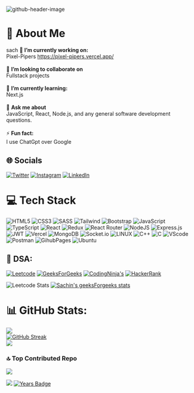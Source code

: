 ![github-header-image](https://github.com/s4chin-verma/s4chin-verma/assets/101526717/71d3e831-2128-467e-a574-a869a988f2d4)

# 💫 About Me

sach
🔭 **I’m currently working on:**
<br>
Pixel-Pipers https://pixel-pipers.vercel.app/<br><br>👯 **I’m looking to collaborate on** <br>Fullstack projects<br><br>🌱 **I’m currently learning:** <br>Next.js<br><br>💬 **Ask me about** <br>JavaScript, React, Node.js, and any general software development questions.<br><br>⚡ **Fun fact:** <br>I use ChatGpt over Google

## 🌐 Socials

[![Twitter](https://img.shields.io/badge/Twitter-%231DA1F2.svg?logo=Twitter&logoColor=white)](https://twitter.com/s4chin_verma) [![Instagram](https://img.shields.io/badge/Instagram-%23E4405F.svg?logo=Instagram&logoColor=white)](https://www.instagram.com/s4chin_verma/)
[![LinkedIn](https://img.shields.io/badge/LinkedIn-%230077B5.svg?logo=linkedin&logoColor=white)](https://linkedin.com/in/s4chin-verma)

# 💻 Tech Stack

![HTML5](https://img.shields.io/badge/html5-%23E34F26.svg?style=for-the-badge&logo=html5&logoColor=white)
![CSS3](https://img.shields.io/badge/css3-%231572B6.svg?style=for-the-badge&logo=css3&logoColor=white)
![SASS](https://img.shields.io/badge/Sass-CC6699?style=for-the-badge&logo=sass&logoColor=white)
![Tailwind](https://img.shields.io/badge/Tailwind_CSS-38B2AC?style=for-the-badge&logo=tailwind-css&logoColor=white)
![Bootstrap](https://img.shields.io/badge/Bootstrap-563D7C?style=for-the-badge&logo=bootstrap&logoColor=white)
![JavaScript](https://img.shields.io/badge/javascript-%23323330.svg?style=for-the-badge&logo=javascript&logoColor=%23F7DF1E)
![TypeScript](https://img.shields.io/badge/TypeScript-007ACC?style=for-the-badge&logo=typescript&logoColor=white)
![React](https://img.shields.io/badge/react-%2320232a.svg?style=for-the-badge&logo=react&logoColor=%2361DAFB)
![Redux](https://img.shields.io/badge/Redux-593D88?style=for-the-badge&logo=redux&logoColor=white)
![React Router](https://img.shields.io/badge/React_Router-CA4245?style=for-the-badge&logo=react-router&logoColor=white)
![NodeJS](https://img.shields.io/badge/node.js-6DA55F?style=for-the-badge&logo=node.js&logoColor=white)
![Express.js](https://img.shields.io/badge/express.js-%23404d59.svg?style=for-the-badge&logo=express&logoColor=%2361DAFB)
![JWT](https://img.shields.io/badge/JWT-black?style=for-the-badge&logo=JSON%20web%20tokens)
![Vercel](https://img.shields.io/badge/vercel-%23000000.svg?style=for-the-badge&logo=vercel&logoColor=white)
![MongoDB](https://img.shields.io/badge/MongoDB-%234ea94b.svg?style=for-the-badge&logo=mongodb&logoColor=white)
![Socket.io](https://img.shields.io/badge/Socket.io-black?style=for-the-badge&logo=socket.io&badgeColor=010101)
![LINUX](https://img.shields.io/badge/Linux-FCC624?style=for-the-badge&logo=linux&logoColor=black)
![C++](https://img.shields.io/badge/C%2B%2B-00599C?style=for-the-badge&logo=c%2B%2B&logoColor=white)
![C](https://img.shields.io/badge/C-00599C?style=for-the-badge&logo=c&logoColor=white)
![VScode](https://img.shields.io/badge/VSCode-0078D4?style=for-the-badge&logo=visual%20studio%20code&logoColor=white)
![Postman](https://img.shields.io/badge/Postman-FF6C37?style=for-the-badge&logo=Postman&logoColor=white)
![GihubPages](https://img.shields.io/badge/GitHub%20Pages-222222?style=for-the-badge&logo=GitHub%20Pages&logoColor=white)
![Ubuntu](https://img.shields.io/badge/Ubuntu-E95420?style=for-the-badge&logo=ubuntu&logoColor=white)

## 💯 DSA:

[![Leetcode](https://img.shields.io/badge/-LeetCode-FFA116?style=for-the-badge&logo=LeetCode&logoColor=black)](https://leetcode.com/s4chin-verma/)
[![GeeksForGeeks](https://img.shields.io/badge/GeeksforGeeks-298D46?style=for-the-badge&logo=geeksforgeeks&logoColor=white)](https://auth.geeksforgeeks.org/user/sachin_verma)
[![CodingNinja's](https://img.shields.io/badge/coding%20ninjas-DD6620?style=for-the-badge&logo=codingninjas&logoColor=white)](https://www.codingninjas.com/studio/profile/6818c2ab-c492-4b73-9949-22c96b04eb86)
[![HackerRank](https://img.shields.io/badge/-Hackerrank-2EC866?style=for-the-badge&logo=HackerRank&logoColor=white)](https://www.hackerrank.com/profile/s4chin_verma)

![Leetcode Stats](https://leetcard.jacoblin.cool/s4chin-verma?ext=heatmap)
[![Sachin's geeksForgeeks stats](https://geeks-for-geeks-stats-api-napiyo.vercel.app/?userName=sachin_verma)](https://auth.geeksforgeeks.org/user/sachin_verma)

# 📊 GitHub Stats:

![](https://github-readme-stats.vercel.app/api?username=s4chin-verma&theme=vision-friendly-dark&hide_border=false&include_all_commits=false&count_private=false)<br/>
[![GitHub Streak](https://streak-stats.demolab.com?user=s4chin-verma&theme=radical&date_format=j%20M%5B%20Y%5D)](https://github.com/s4chin-verma)<br/>
![](https://github-readme-stats.vercel.app/api/top-langs/?username=s4chin-verma&theme=dark&hide_border=false&include_all_commits=false&count_private=false&layout=compact)

### 🔝 Top Contributed Repo

![](https://github-contributor-stats.vercel.app/api?username=s4chin-verma&limit=5&theme=tokyonight&combine_all_yearly_contributions=true)

[![](https://komarev.com/ghpvc/?username=s4chin-verma&&style=flat-square)](https://visitcount.itsvg.in)
[![Years Badge](https://badges.pufler.dev/years/s4chin-verma)](https://badges.pufler.dev)
